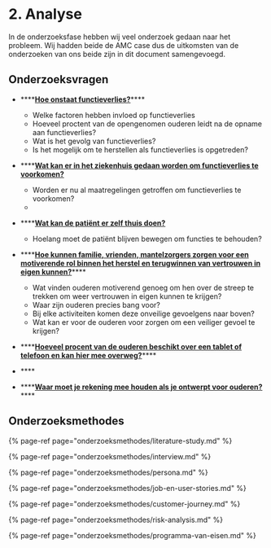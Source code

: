 # 2. Analyse

In de onderzoeksfase hebben wij veel onderzoek gedaan naar het probleem. Wij hadden beide de AMC case dus de uitkomsten van de onderzoeken van ons beide zijn in dit document samengevoegd.

## Onderzoeksvragen

* \*\*\*\*[**Hoe onstaat functieverlies?**](onderzoeksvragen/ontstaan-functieverlies.md)\*\*\*\*

  * Welke factoren hebben invloed op functieverlies
  * Hoeveel proctent van de opengenomen ouderen leidt na de opname aan functieverlies?
  * Wat is het gevolg van functieverlies?
  * Is het mogelijk om te herstellen als functieverlies is opgetreden?

* \*\*\*\*[**Wat kan er in het ziekenhuis gedaan worden om functieverlies te voorkomen?**](onderzoeksvragen/rol-ziekenhuis.md)
  * Worden er nu al maatregelingen getroffen om functieverlies te voorkomen?
  * 
* \*\*\*\*[**Wat kan de patiënt er zelf thuis doen?**](onderzoeksvragen/rol-patient.md)

  * Hoelang moet de patiënt blijven bewegen om functies te behouden?

* \*\*\*\*[**Hoe kunnen familie, vrienden, mantelzorgers zorgen voor een motiverende rol binnen het herstel en terugwinnen van vertrouwen in eigen kunnen?**](onderzoeksvragen/motiverende-rol.md)\*\*\*\*

  * Wat vinden ouderen motiverend genoeg om hen over de streep te trekken om weer vertrouwen in eigen kunnen te krijgen?
  * Waar zijn ouderen precies bang voor?
  * Bij elke activiteiten komen deze onveilige gevoelgens naar boven?
  * Wat kan er voor de ouderen voor zorgen om een veiliger gevoel te krijgen?

* \*\*\*\*[**Hoeveel procent van de ouderen beschikt over een tablet of telefoon en kan hier mee overweg?**](onderzoeksvragen/digitale-ouderen.md)\*\*\*\*
* \*\*\*\*
* \*\*\*\*[**Waar moet je rekening mee houden als je ontwerpt voor ouderen?**](onderzoeksvragen/oudere-vriendelijke-ui.md)\*\*\*\*

## Onderzoeksmethodes

{% page-ref page="onderzoeksmethodes/literature-study.md" %}

{% page-ref page="onderzoeksmethodes/interview.md" %}

{% page-ref page="onderzoeksmethodes/persona.md" %}

{% page-ref page="onderzoeksmethodes/job-en-user-stories.md" %}

{% page-ref page="onderzoeksmethodes/customer-journey.md" %}

{% page-ref page="onderzoeksmethodes/risk-analysis.md" %}

{% page-ref page="onderzoeksmethodes/programma-van-eisen.md" %}

